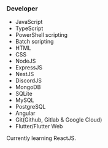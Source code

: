 ### Developer

- JavaScript
- TypeScript
- PowerShell scripting
- Batch scripting
- HTML
- CSS
- NodeJS
- ExpressJS
- NestJS
- DiscordJS
- MongoDB
- SQLite
- MySQL
- PostgreSQL
- Angular
- Git(Github, Gitlab & Google Cloud)
- Flutter/Flutter Web

Currently learning ReactJS.
